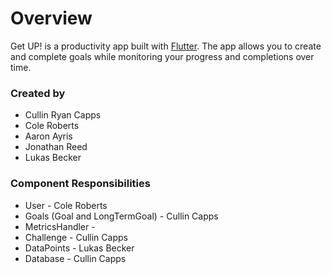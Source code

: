 # Overview

Get UP! is a productivity app built with [Flutter](https://flutter.dev/?gclid=CjwKCAiAioifBhAXEiwApzCztruhhC6Wp281ENBwH0oSvjTvKbz8Dz_kP6xWDI1ojDVCzD-StwflNhoCmU0QAvD_BwE&gclsrc=aw.ds). The app allows you to create and complete goals while
monitoring your progress and completions over time.

### Created by

-   Cullin Ryan Capps
-   Cole Roberts
-   Aaron Ayris
-   Jonathan Reed
-   Lukas Becker

### Component Responsibilities

-   User - Cole Roberts
-   Goals (Goal and LongTermGoal) - Cullin Capps
-   MetricsHandler -
-   Challenge - Cullin Capps
-   DataPoints - Lukas Becker
-   Database - Cullin Capps
